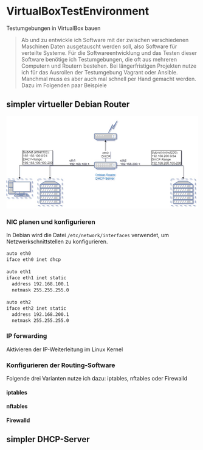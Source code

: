 # VirtualBoxTestEnvironment
Testumgebungen in VirtualBox bauen
>Ab und zu entwickle ich Software mit der zwischen verschiedenen Maschinen Daten ausgetauscht werden soll, also Software für verteilte Systeme.
>Für die Softwareentwicklung und das Testen dieser Software benötige ich Testumgebungen, die oft aus mehreren Computern und Routern bestehen.
>Bei längerfristigen Projekten nutze ich für das Ausrollen der Testumgebung Vagrant oder Ansible. Manchmal muss es aber auch mal schnell per Hand gemacht werden. Dazu im Folgenden paar Beispiele

## simpler virtueller Debian Router
![simple Testumgebung / Router mit zwei Subnetzen und DHCP](https://github.com/richtertoralf/VirtualBoxTestEnvironment/blob/24660940c16c5e3eb00373b97982ac7ac37586ea/VB_TestEnvironment_01.jpg)
### NIC planen und konfigurieren
In Debian wird die Datei `/etc/network/interfaces` verwendet, um Netzwerkschnittstellen zu konfigurieren.
```
auto eth0
iface eth0 inet dhcp

auto eth1
iface eth1 inet static
  address 192.168.100.1
  netmask 255.255.255.0

auto eth2
iface eth2 inet static
  address 192.168.200.1
  netmask 255.255.255.0
```

### IP forwarding
Aktivieren der IP-Weiterleitung im Linux Kernel
### Konfigurieren der Routing-Software
Folgende drei Varianten nutze ich dazu: iptables, nftables oder Firewalld
#### iptables
#### nftables
#### Firewalld
## simpler DHCP-Server
